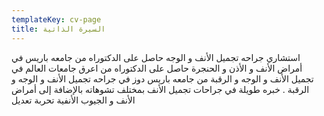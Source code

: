 ```yaml
---
templateKey: cv-page
title: السيرة الذاتية
---
```

استشاري جراحه تجميل الأنف و الوجه حاصل على الدكتوراه من جامعه باريس في أمراض الأنف و الأذن و الحنجرة حاصل على الدكتوراه من اعرق جامعات العالم في تجميل الأنف و الوجه و الرقبة من جامعه باريس دوز في جراحه تجميل الأنف و الوجه و الرقبة . خبره طويلة في جراحات تجميل الأنف بمختلف تشوهاته بالإضافة إلى أمراض الأنف و الجيوب الأنفية تحربة تعديل
